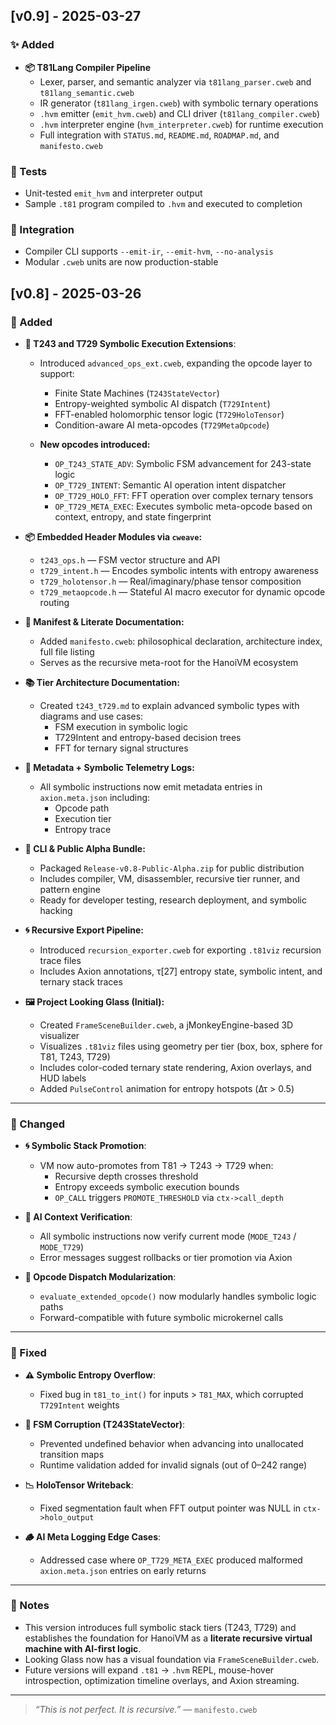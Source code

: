## [v0.9] - 2025-03-27

### ✨ Added

- **📦 T81Lang Compiler Pipeline**
  - Lexer, parser, and semantic analyzer via `t81lang_parser.cweb` and `t81lang_semantic.cweb`
  - IR generator (`t81lang_irgen.cweb`) with symbolic ternary operations
  - `.hvm` emitter (`emit_hvm.cweb`) and CLI driver (`t81lang_compiler.cweb`)
  - `.hvm` interpreter engine (`hvm_interpreter.cweb`) for runtime execution
  - Full integration with `STATUS.md`, `README.md`, `ROADMAP.md`, and `manifesto.cweb`

### 🧪 Tests

- Unit-tested `emit_hvm` and interpreter output
- Sample `.t81` program compiled to `.hvm` and executed to completion

### 🔗 Integration

- Compiler CLI supports `--emit-ir`, `--emit-hvm`, `--no-analysis`
- Modular `.cweb` units are now production-stable


## [v0.8] - 2025-03-26

### 🚀 Added

- **🧠 T243 and T729 Symbolic Execution Extensions**:
  - Introduced `advanced_ops_ext.cweb`, expanding the opcode layer to support:
    - Finite State Machines (`T243StateVector`)
    - Entropy-weighted symbolic AI dispatch (`T729Intent`)
    - FFT-enabled holomorphic tensor logic (`T729HoloTensor`)
    - Condition-aware AI meta-opcodes (`T729MetaOpcode`)

  - **New opcodes introduced:**
    - `OP_T243_STATE_ADV`: Symbolic FSM advancement for 243-state logic
    - `OP_T729_INTENT`: Semantic AI operation intent dispatcher
    - `OP_T729_HOLO_FFT`: FFT operation over complex ternary tensors
    - `OP_T729_META_EXEC`: Executes symbolic meta-opcode based on context, entropy, and state fingerprint

- **📦 Embedded Header Modules via `cweave`:**
  - `t243_ops.h` — FSM vector structure and API
  - `t729_intent.h` — Encodes symbolic intents with entropy awareness
  - `t729_holotensor.h` — Real/imaginary/phase tensor composition
  - `t729_metaopcode.h` — Stateful AI macro executor for dynamic opcode routing

- **📄 Manifest & Literate Documentation:**
  - Added `manifesto.cweb`: philosophical declaration, architecture index, full file listing
  - Serves as the recursive meta-root for the HanoiVM ecosystem

- **📚 Tier Architecture Documentation:**
  - Created `t243_t729.md` to explain advanced symbolic types with diagrams and use cases:
    - FSM execution in symbolic logic
    - T729Intent and entropy-based decision trees
    - FFT for ternary signal structures

- **📜 Metadata + Symbolic Telemetry Logs:**
  - All symbolic instructions now emit metadata entries in `axion.meta.json` including:
    - Opcode path
    - Execution tier
    - Entropy trace

- **🧪 CLI & Public Alpha Bundle:**
  - Packaged `Release-v0.8-Public-Alpha.zip` for public distribution
  - Includes compiler, VM, disassembler, recursive tier runner, and pattern engine
  - Ready for developer testing, research deployment, and symbolic hacking

- **🌀 Recursive Export Pipeline:**
  - Introduced `recursion_exporter.cweb` for exporting `.t81viz` recursion trace files
  - Includes Axion annotations, τ[27] entropy state, symbolic intent, and ternary stack traces

- **🖼️ Project Looking Glass (Initial):**
  - Created `FrameSceneBuilder.cweb`, a jMonkeyEngine-based 3D visualizer
  - Visualizes `.t81viz` files using geometry per tier (box, box, sphere for T81, T243, T729)
  - Includes color-coded ternary state rendering, Axion overlays, and HUD labels
  - Added `PulseControl` animation for entropy hotspots (Δτ > 0.5)

---

### 🔧 Changed

- **🌀 Symbolic Stack Promotion**:
  - VM now auto-promotes from T81 → T243 → T729 when:
    - Recursive depth crosses threshold
    - Entropy exceeds symbolic execution bounds
    - `OP_CALL` triggers `PROMOTE_THRESHOLD` via `ctx->call_depth`

- **🔐 AI Context Verification**:
  - All symbolic instructions now verify current mode (`MODE_T243` / `MODE_T729`)
  - Error messages suggest rollbacks or tier promotion via Axion

- **🧠 Opcode Dispatch Modularization**:
  - `evaluate_extended_opcode()` now modularly handles symbolic logic paths
  - Forward-compatible with future symbolic microkernel calls

---

### 🐞 Fixed

- **⚠️ Symbolic Entropy Overflow**:
  - Fixed bug in `t81_to_int()` for inputs > `T81_MAX`, which corrupted `T729Intent` weights

- **🧮 FSM Corruption (T243StateVector)**:
  - Prevented undefined behavior when advancing into unallocated transition maps
  - Runtime validation added for invalid signals (out of 0–242 range)

- **📉 HoloTensor Writeback**:
  - Fixed segmentation fault when FFT output pointer was NULL in `ctx->holo_output`

- **🪵 AI Meta Logging Edge Cases**:
  - Addressed case where `OP_T729_META_EXEC` produced malformed `axion.meta.json` entries on early returns

---

### 🔮 Notes

- This version introduces full symbolic stack tiers (T243, T729) and establishes the foundation for HanoiVM as a **literate recursive virtual machine with AI-first logic**.
- Looking Glass now has a visual foundation via `FrameSceneBuilder.cweb`.
- Future versions will expand `.t81` → `.hvm` REPL, mouse-hover introspection, optimization timeline overlays, and Axion streaming.

---

> _“This is not perfect. It is recursive.”_ — `manifesto.cweb`
